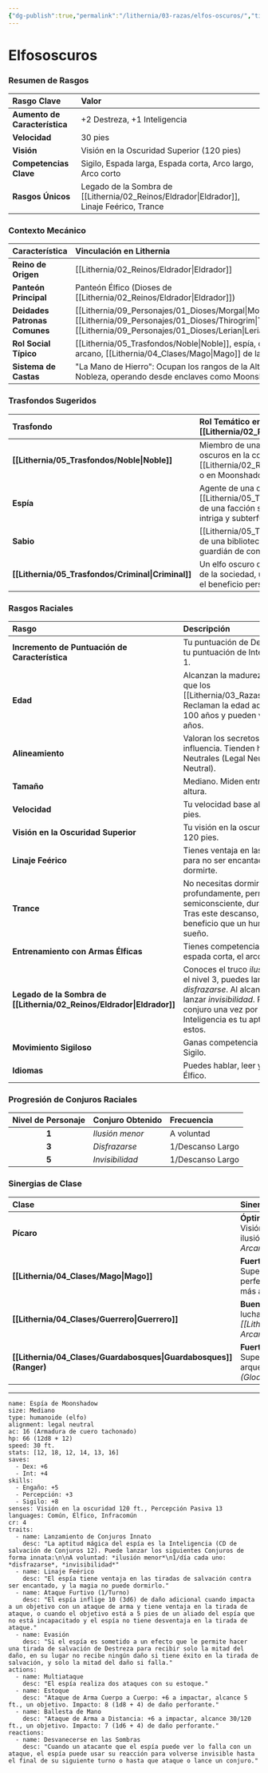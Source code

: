 ```yaml
---
{"dg-publish":true,"permalink":"/lithernia/03-razas/elfos-oscuros/","title":"Elfososcuros","tags":["lithernia","raza"]}
---
```


# Elfososcuros

### Resumen de Rasgos

| Rasgo Clave | Valor |
| :--- | :--- |
| **Aumento de Característica** | +2 Destreza, +1 Inteligencia |
| **Velocidad** | 30 pies |
| **Visión** | Visión en la Oscuridad Superior (120 pies) |
| **Competencias Clave** | Sigilo, Espada larga, Espada corta, Arco largo, Arco corto |
| **Rasgos Únicos** | Legado de la Sombra de [[Lithernia/02_Reinos/Eldrador\|Eldrador]], Linaje Feérico, Trance |

### Contexto Mecánico

| Característica | Vinculación en Lithernia |
| :--- | :--- |
| **Reino de Origen** | [[Lithernia/02_Reinos/Eldrador\|Eldrador]] |
| **Panteón Principal** | Panteón Élfico (Dioses de [[Lithernia/02_Reinos/Eldrador\|Eldrador]]) |
| **Deidades Patronas Comunes** | [[Lithernia/09_Personajes/01_Dioses/Morgal\|Morgal]], [[Lithernia/09_Personajes/01_Dioses/Thirogrim\|Thirogrim]], [[Lithernia/09_Personajes/01_Dioses/Lerian\|Lerian]] |
| **Rol Social Típico** | [[Lithernia/05_Trasfondos/Noble\|Noble]], espía, consejero arcano, [[Lithernia/04_Clases/Mago\|Mago]] de las sombras. |
| **Sistema de Castas** | "La Mano de Hierro": Ocupan los rangos de la Alta y Baja Nobleza, operando desde enclaves como Moonshadow. |

### Trasfondos Sugeridos

| Trasfondo | Rol Temático en [[Lithernia/02_Reinos/Eldrador\|Eldrador]] |
| :--- | :--- |
| **[[Lithernia/05_Trasfondos/Noble\|Noble]]** | Miembro de una casa influyente de elfos oscuros en la corte de [[Lithernia/02_Reinos/Eldrador\|Eldrador]] o en Moonshadow. |
| **Espía** | Agente de una casa [[Lithernia/05_Trasfondos/Noble\|Noble]] o de una facción secreta, especializado en intriga y subterfugio. |
| **Sabio** | [[Lithernia/05_Trasfondos/Erudito\|Erudito]] de una biblioteca oculta en Moonshadow, guardián de conocimiento prohibido. |
| **[[Lithernia/05_Trasfondos/Criminal\|Criminal]]**| Un elfo oscuro que opera en los márgenes de la sociedad, utilizando sus talentos para el beneficio personal. |

### Rasgos Raciales

| Rasgo | Descripción |
| :--- | :--- |
| **Incremento de Puntuación de Característica** | Tu puntuación de Destreza aumenta en 2 y tu puntuación de Inteligencia aumenta en 1. |
| **Edad** | Alcanzan la madurez física a la misma edad que los [[Lithernia/03_Razas/Humanos\|Humanos]]. Reclaman la edad adulta alrededor de los 100 años y pueden vivir hasta los 750 años. |
| **Alineamiento** | Valoran los secretos, la astucia y la influencia. Tienden hacia alineamientos Neutrales (Legal Neutral, Neutral, Caótico Neutral). |
| **Tamaño** | Mediano. Miden entre 1,5 y 1,8 metros de altura. |
| **Velocidad** | Tu velocidad base al caminar es de 30 pies. |
| **Visión en la Oscuridad Superior** | Tu visión en la oscuridad tiene un radio de 120 pies. |
| **Linaje Feérico** | Tienes ventaja en las tiradas de salvación para no ser encantado y la magia no puede dormirte. |
| **Trance** | No necesitas dormir. En su lugar, meditas profundamente, permaneciendo semiconsciente, durante 4 horas al día. Tras este descanso, obtienes el mismo beneficio que un humano tras 8 horas de sueño. |
| **Entrenamiento con Armas Élficas** | Tienes competencia con la espada larga, la espada corta, el arco corto y el arco largo. |
| **Legado de la Sombra de [[Lithernia/02_Reinos/Eldrador\|Eldrador]]** | Conoces el truco *ilusión menor*. Al alcanzar el nivel 3, puedes lanzar el conjuro *disfrazarse*. Al alcanzar el nivel 5, puedes lanzar *invisibilidad*. Puedes usar cada conjuro una vez por descanso largo. La Inteligencia es tu aptitud mágica para estos. |
| **Movimiento Sigiloso** | Ganas competencia en la habilidad de Sigilo. |
| **Idiomas** | Puedes hablar, leer y escribir Común y Élfico. |

### Progresión de Conjuros Raciales

| Nivel de Personaje | Conjuro Obtenido | Frecuencia |
| :---: | :--- | :--- |
| **1** | *Ilusión menor* | A voluntad |
| **3** | *Disfrazarse* | 1/Descanso Largo |
| **5** | *Invisibilidad* | 1/Descanso Largo |

### Sinergias de Clase

| Clase | Sinergia y Rol Sugerido |
| :--- | :--- |
| **Pícaro** | **Óptima.** +2 a DES, competencia en Sigilo, Visión en la Oscuridad Superior y magia de ilusión son ideales. Los arquetipos *Pícaro Arcano* o *Asesino* son excelentes. |
| **[[Lithernia/04_Clases/Mago\|Mago]]** | **Fuerte.** +1 a INT, la Visión en la Oscuridad Superior y la magia innata complementan perfectamente. La escuela de *Ilusión* es la más apropiada temáticamente. |
| **[[Lithernia/04_Clases/Guerrero\|Guerrero]]** | **Buena.** +2 a DES favorece a los arqueros o luchadores de esgrima. El arquetipo *[[Lithernia/04_Clases/Caballero\|Caballero]] Arcano* utiliza el +1 a INT. |
| **[[Lithernia/04_Clases/Guardabosques\|Guardabosques]] (Ranger)**| **Fuerte.** +2 a DES y la Visión en la Oscuridad Superior son clave para emboscadas. El arquetipo *Acechador de la Oscuridad (Gloom Stalker)* es una sinergia perfecta. |

---
```statblock
name: Espía de Moonshadow
size: Mediano
type: humanoide (elfo)
alignment: legal neutral
ac: 16 (Armadura de cuero tachonado)
hp: 66 (12d8 + 12)
speed: 30 ft.
stats: [12, 18, 12, 14, 13, 16]
saves:
  - Dex: +6
  - Int: +4
skills:
  - Engaño: +5
  - Percepción: +3
  - Sigilo: +8
senses: Visión en la oscuridad 120 ft., Percepción Pasiva 13
languages: Común, Élfico, Infracomún
cr: 4
traits:
  - name: Lanzamiento de Conjuros Innato
    desc: "La aptitud mágica del espía es la Inteligencia (CD de salvación de Conjuros 12). Puede lanzar los siguientes Conjuros de forma innata:\n\nA voluntad: *ilusión menor*\n1/día cada uno: *disfrazarse*, *invisibilidad*"
  - name: Linaje Feérico
    desc: "El espía tiene ventaja en las tiradas de salvación contra ser encantado, y la magia no puede dormirlo."
  - name: Ataque Furtivo (1/Turno)
    desc: "El espía inflige 10 (3d6) de daño adicional cuando impacta a un objetivo con un ataque de arma y tiene ventaja en la tirada de ataque, o cuando el objetivo está a 5 pies de un aliado del espía que no está incapacitado y el espía no tiene desventaja en la tirada de ataque."
  - name: Evasión
    desc: "Si el espía es sometido a un efecto que le permite hacer una tirada de salvación de Destreza para recibir solo la mitad del daño, en su lugar no recibe ningún daño si tiene éxito en la tirada de salvación, y solo la mitad del daño si falla."
actions:
  - name: Multiataque
    desc: "El espía realiza dos ataques con su estoque."
  - name: Estoque
    desc: "Ataque de Arma Cuerpo a Cuerpo: +6 a impactar, alcance 5 ft., un objetivo. Impacto: 8 (1d8 + 4) de daño perforante."
  - name: Ballesta de Mano
    desc: "Ataque de Arma a Distancia: +6 a impactar, alcance 30/120 ft., un objetivo. Impacto: 7 (1d6 + 4) de daño perforante."
reactions:
  - name: Desvanecerse en las Sombras
    desc: "Cuando un atacante que el espía puede ver lo falla con un ataque, el espía puede usar su reacción para volverse invisible hasta el final de su siguiente turno o hasta que ataque o lance un conjuro."
